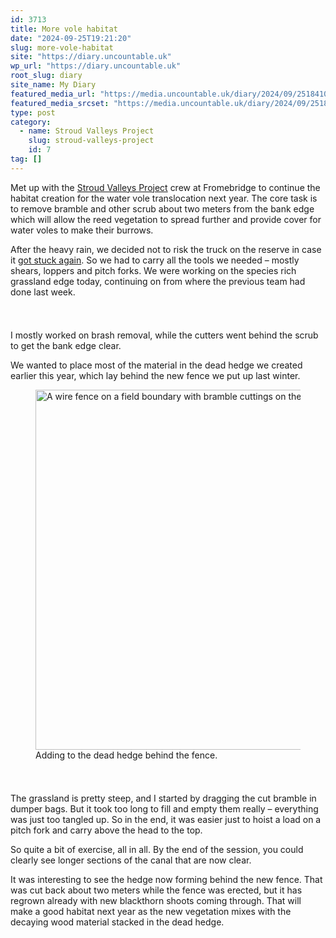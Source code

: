 ```yaml
---
id: 3713
title: More vole habitat
date: "2024-09-25T19:21:20"
slug: more-vole-habitat
site: "https://diary.uncountable.uk"
wp_url: "https://diary.uncountable.uk"
root_slug: diary
site_name: My Diary
featured_media_url: "https://media.uncountable.uk/diary/2024/09/25184109/IMG20240925110822.webp"
featured_media_srcset: "https://media.uncountable.uk/diary/2024/09/25184109/IMG20240925110822-300x169.webp 300w, https://media.uncountable.uk/diary/2024/09/25184109/IMG20240925110822-1024x576.webp 1024w, https://media.uncountable.uk/diary/2024/09/25184109/IMG20240925110822-150x150.webp 150w, https://media.uncountable.uk/diary/2024/09/25184109/IMG20240925110822-640x360.webp 640w, https://media.uncountable.uk/diary/2024/09/25184109/IMG20240925110822.webp 2000w"
type: post
category:
  - name: Stroud Valleys Project
    slug: stroud-valleys-project
    id: 7
tag: []
---
```



<p>Met up with the <a href="https://www.stroudvalleysproject.org/">Stroud Valleys Project</a> crew at Fromebridge to continue the habitat creation for the water vole translocation next year.  The core task is to remove bramble and other scrub about two meters from the bank edge which will allow the reed vegetation to spread further and provide cover for water voles to make their burrows.</p>



<p>After the heavy rain, we decided not to risk the truck on the reserve in case it <a href="https://diary.uncountable.uk/2024/05/trucking-around/" data-type="post" data-id="3223">got stuck again</a>.  So we had to carry all the tools we needed &#8211; mostly shears, loppers and pitch forks.  We were working on the species rich grassland edge today, continuing on from where the previous team had done last week.</p>


<style>.kb-row-layout-id3713_f2e33f-f8 > .kt-row-column-wrap{align-content:start;}:where(.kb-row-layout-id3713_f2e33f-f8 > .kt-row-column-wrap) > .wp-block-kadence-column{justify-content:start;}.kb-row-layout-id3713_f2e33f-f8 > .kt-row-column-wrap{column-gap:var(--global-kb-gap-md, 2rem);row-gap:var(--global-kb-gap-md, 2rem);padding-top:var(--global-kb-spacing-sm, 1.5rem);padding-bottom:var(--global-kb-spacing-sm, 1.5rem);grid-template-columns:repeat(2, minmax(0, 1fr));}.kb-row-layout-id3713_f2e33f-f8 > .kt-row-layout-overlay{opacity:0.30;}@media all and (max-width: 1024px){.kb-row-layout-id3713_f2e33f-f8 > .kt-row-column-wrap{grid-template-columns:repeat(2, minmax(0, 1fr));}}@media all and (max-width: 767px){.kb-row-layout-id3713_f2e33f-f8 > .kt-row-column-wrap{grid-template-columns:minmax(0, 1fr);}.kb-row-layout-id3713_f2e33f-f8 > .kt-row-column-wrap > .wp-block-kadence-column:nth-of-type(1){order:2;}.kb-row-layout-id3713_f2e33f-f8 > .kt-row-column-wrap > .wp-block-kadence-column:nth-of-type(2){order:1;}.kb-row-layout-id3713_f2e33f-f8 > .kt-row-column-wrap > .wp-block-kadence-column:nth-of-type(3){order:12;}.kb-row-layout-id3713_f2e33f-f8 > .kt-row-column-wrap > .wp-block-kadence-column:nth-of-type(4){order:11;}.kb-row-layout-id3713_f2e33f-f8 > .kt-row-column-wrap > .wp-block-kadence-column:nth-of-type(5){order:22;}.kb-row-layout-id3713_f2e33f-f8 > .kt-row-column-wrap > .wp-block-kadence-column:nth-of-type(6){order:21;}.kb-row-layout-id3713_f2e33f-f8 > .kt-row-column-wrap > .wp-block-kadence-column:nth-of-type(7){order:32;}.kb-row-layout-id3713_f2e33f-f8 > .kt-row-column-wrap > .wp-block-kadence-column:nth-of-type(8){order:31;}}</style><div class="kb-row-layout-wrap kb-row-layout-id3713_f2e33f-f8 alignnone wp-block-kadence-rowlayout"><div class="kt-row-column-wrap kt-has-2-columns kt-row-layout-equal kt-tab-layout-inherit kt-mobile-layout-row kt-row-valign-top">
<style>.kadence-column3713_6252e1-c4 > .kt-inside-inner-col,.kadence-column3713_6252e1-c4 > .kt-inside-inner-col:before{border-top-left-radius:0px;border-top-right-radius:0px;border-bottom-right-radius:0px;border-bottom-left-radius:0px;}.kadence-column3713_6252e1-c4 > .kt-inside-inner-col{column-gap:var(--global-kb-gap-sm, 1rem);}.kadence-column3713_6252e1-c4 > .kt-inside-inner-col{flex-direction:column;}.kadence-column3713_6252e1-c4 > .kt-inside-inner-col > .aligncenter{width:100%;}.kadence-column3713_6252e1-c4 > .kt-inside-inner-col:before{opacity:0.3;}.kadence-column3713_6252e1-c4{position:relative;}@media all and (max-width: 1024px){.kadence-column3713_6252e1-c4 > .kt-inside-inner-col{flex-direction:column;justify-content:center;}}@media all and (max-width: 767px){.kadence-column3713_6252e1-c4 > .kt-inside-inner-col{flex-direction:column;justify-content:center;}}</style>
<div class="wp-block-kadence-column kadence-column3713_6252e1-c4"><div class="kt-inside-inner-col">
<p>I mostly worked on brash removal, while the cutters went behind the scrub to get the bank edge clear.</p>



<p>We wanted to place most of the material in the dead hedge we created earlier this year, which lay behind the new fence we put up last winter.</p>
</div></div>


<style>.kadence-column3713_eedda2-1c > .kt-inside-inner-col,.kadence-column3713_eedda2-1c > .kt-inside-inner-col:before{border-top-left-radius:0px;border-top-right-radius:0px;border-bottom-right-radius:0px;border-bottom-left-radius:0px;}.kadence-column3713_eedda2-1c > .kt-inside-inner-col{column-gap:var(--global-kb-gap-sm, 1rem);}.kadence-column3713_eedda2-1c > .kt-inside-inner-col{flex-direction:column;}.kadence-column3713_eedda2-1c > .kt-inside-inner-col > .aligncenter{width:100%;}.kadence-column3713_eedda2-1c > .kt-inside-inner-col:before{opacity:0.3;}.kadence-column3713_eedda2-1c{position:relative;}@media all and (max-width: 1024px){.kadence-column3713_eedda2-1c > .kt-inside-inner-col{flex-direction:column;justify-content:center;}}@media all and (max-width: 767px){.kadence-column3713_eedda2-1c > .kt-inside-inner-col{flex-direction:column;justify-content:center;}}</style>
<div class="wp-block-kadence-column kadence-column3713_eedda2-1c"><div class="kt-inside-inner-col">
<figure class="wp-block-image size-large"><img loading="lazy" decoding="async" width="1024" height="576" src="https://media.uncountable.uk/diary/2024/09/25184110/IMG20240925135656-1024x576.webp" alt="A wire fence on a field boundary with bramble cuttings on the other side" class="wp-image-3707" srcset="https://media.uncountable.uk/diary/2024/09/25184110/IMG20240925135656-1024x576.webp 1024w, https://media.uncountable.uk/diary/2024/09/25184110/IMG20240925135656-300x169.webp 300w, https://media.uncountable.uk/diary/2024/09/25184110/IMG20240925135656-640x360.webp 640w, https://media.uncountable.uk/diary/2024/09/25184110/IMG20240925135656.webp 2000w" sizes="auto, (max-width: 1024px) 100vw, 1024px" /><figcaption class="wp-element-caption">Adding to the dead hedge behind the fence.</figcaption></figure>
</div></div>

</div></div>


<p>The grassland is pretty steep, and I started by dragging the cut bramble in dumper bags.  But it took too long to fill and empty them really &#8211; everything was just too tangled up.  So in the end, it was easier just to hoist a load on a pitch fork and carry above the head to the top.</p>



<p>So quite a bit of exercise, all in all.  By the end of the session, you could clearly see longer sections of the canal that are now clear.</p>



<p>It was interesting to see the hedge now forming behind the new fence.  That was cut back about two meters while the fence was erected, but it has regrown already with new blackthorn shoots coming through.  That will make a good habitat next year as the new vegetation mixes with the decaying wood material stacked in the dead hedge.</p>

